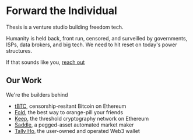 # Forward the Individual

Thesis is a venture studio building freedom tech.

Humanity is held back, front run, censored, and surveilled by governments, ISPs, data brokers, and big tech. We need to hit reset on today's power structures.

If that sounds like you, [reach out](mailto:work@thesis.co)

## Our Work

We're the builders behind

* [tBTC](https://tbtc.network), censorship-resitant Bitcoin on Ethereum
* [Fold](https://foldapp.com), the best way to orange-pill your friends
* [Keep](https://keep.network), the threshold cryptography network on Ethereum
* [Saddle](https://saddle.finance), a pegged-asset automated market maker
* [Tally Ho](https://tally.cash), the user-owned and operated Web3 wallet
